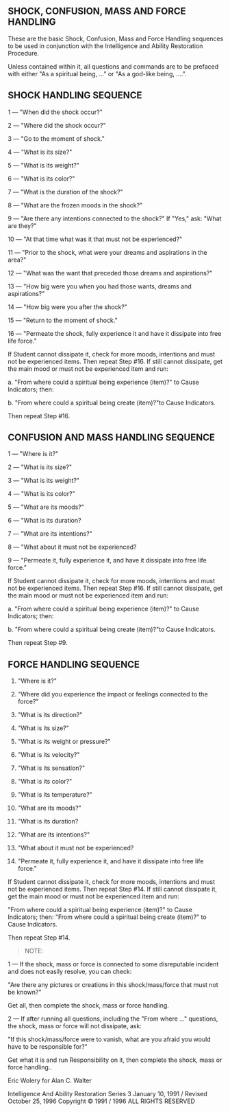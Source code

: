 ## SHOCK, CONFUSION, MASS AND FORCE HANDLING

These are the basic Shock, Confusion, Mass and Force Handling
sequences to be used in conjunction with the Intelligence and
Ability
Restoration Procedure. 

Unless contained within it, all questions and commands are to be
prefaced with either "As a spiritual being, ..." or "As a god-like
being,
....". 

## SHOCK HANDLING SEQUENCE

1 — "When did the shock occur?" 

2 — "Where did the shock occur?" 

3 — "Go to the moment of shock." 

4 — "What is its size?" 

5 — "What is its weight?" 

6 — "What is its color?" 

7 — "What is the duration of the shock?" 

8 — "What are the frozen moods in the shock?" 

9 — "Are there any intentions connected to the shock?" If "Yes,"
ask:
"What are they?" 

10 — "At that time what was it that must not be experienced?" 

11 — "Prior to the shock, what were your dreams and aspirations in
the
area?" 

12 — "What was the want that preceded those dreams and
aspirations?" 

13 — "How big were you when you had those wants, dreams and
aspirations?" 

14 — "How big were you after the shock?" 

15 — "Return to the moment of shock." 

16 — "Permeate the shock, fully experience it and have it
dissipate into
free life force." 

If Student cannot dissipate it, check for more moods, intentions
and
must not be experienced items. Then repeat Step #16. If still
cannot
dissipate, get the main mood or must not be experienced item and
run: 

a. "From where could a spiritual being experience (item)?" to Cause
Indicators; then: 

b. "From where could a spiritual being create (item)?"to Cause
Indicators. 

Then repeat Step #16. 

## CONFUSION AND MASS HANDLING SEQUENCE

1 — "Where is it?" 

2 — "What is its size?" 

3 — "What is its weight?" 

4 — "What is its color?" 

5 — "What are its moods?" 

6 — "What is its duration? 

7 — "What are its intentions?" 

8 — "What about it must not be experienced? 

9 — "Permeate it, fully experience it, and have it dissipate into
free life
force." 

If Student cannot dissipate it, check for more moods, intentions
and
must not be experienced items. Then repeat Step #16. If still
cannot
dissipate, get the main mood or must not be experienced item and
run: 

a. "From where could a spiritual being experience (item)?" to Cause
Indicators; then: 

b. "From where could a spiritual being create (item)?"to Cause
Indicators. 

Then repeat Step #9. 

## FORCE HANDLING SEQUENCE 

1. "Where is it?" 

2. "Where did you experience the impact or feelings connected to
the
force?" 

3. "What is its direction?" 

4. "What is its size?" 

5. "What is its weight or pressure?" 

6. "What is its velocity?" 

7. "What is its sensation?" 

8. "What is its color?" 

9. "What is its temperature?" 

10. "What are its moods?" 

11. "What is its duration? 

12. "What are its intentions?" 

13. "What about it must not be experienced? 

14. "Permeate it, fully experience it, and have it dissipate into
free life
force." 

If Student cannot dissipate it, check for more moods, intentions
and
must not be experienced items. Then repeat Step #14. If still
cannot
dissipate it, get the main mood or must not be experienced item and
run:

"From where could a spiritual being experience (item)?" to Cause
Indicators; then: "From where could a spiritual being create
(item)?" to
Cause Indicators. 

Then repeat Step #14. 

> NOTE:

1 — If the shock, mass or force is connected to some disreputable
incident and does not easily resolve, you can check: 

"Are there any pictures or creations in this shock/mass/force that
must
not be known?" 

Get all, then complete the shock, mass or force handling. 

2 — If after running all questions, including the "From where ..."
questions, the shock, mass or force will not dissipate, ask: 

"If this shock/mass/force were to vanish, what are you afraid you
would
have to be responsible for?" 

Get what it is and run Responsibility on it, then complete the
shock,
mass or force handling.. 

Eric Wolery
for Alan C. Walter

Intelligence And Ability Restoration Series 3
January 10, 1991 / Revised October 25, 1996
Copyright © 1991 / 1996
ALL RIGHTS RESERVED

